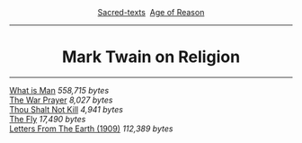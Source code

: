 <body>
 <center>
 <a href="../../index.htm">Sacred-texts</a> 
 <a href="../index.htm">Age of Reason</a>
 </center>
 <hr>
 <h1 align="CENTER">Mark Twain on Religion</h1>
 <hr>
 <a href="wim.txt">What is Man</a> <i>558,715 bytes</i><br>
 <a href="warpray.htm">The War Prayer</a> <i>8,027 bytes</i><br>
 <a href="notkill.htm">Thou Shalt Not Kill</a> <i>4,941  bytes</i><br>
 <a href="thefly.htm">The Fly</a> <i>17,490 bytes</i><br>
 <a href="letearth.htm">Letters From The Earth (1909)</a> <i>112,389 bytes</i><br>
 </body>